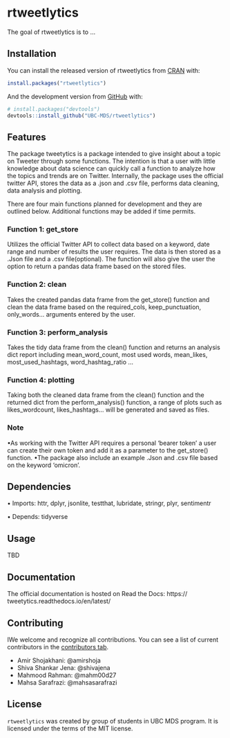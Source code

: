 
<!-- README.md is generated from README.Rmd. Please edit that file -->

# rtweetlytics

<!-- badges: start -->
<!-- badges: end -->

The goal of rtweetlytics is to …

## Installation

You can install the released version of rtweetlytics from
[CRAN](https://CRAN.R-project.org) with:

``` r
install.packages("rtweetlytics")
```

And the development version from [GitHub](https://github.com/) with:

``` r
# install.packages("devtools")
devtools::install_github("UBC-MDS/rtweetlytics")
```

## Features

The package tweetytics is a package intended to give insight about a topic on Tweeter through some functions. The intention is that a user with little knowledge about data science can quickly call a function to analyze how the topics and trends are on Twitter. Internally, the package uses the official twitter API, stores the data as a .json and .csv file, performs data cleaning, data analysis and plotting.

There are four main functions planned for development and they are outlined below.  Additional functions may be added if time permits.

### Function 1: get_store

Utilizes the official Twitter API to collect data based on a keyword, date range and number of results the user requires. The data is then stored as a .Json file and a .csv file(optional). The function will also give the user the option to return a pandas data frame based on the stored files.

### Function 2: clean

Takes the created pandas data frame from the get_store() function and clean the data frame based on the required_cols, keep_punctuation, only_words… arguments entered by the user.

### Function 3: perform_analysis

Takes the tidy data frame from the clean() function and returns an analysis dict report including mean_word_count, most used words, mean_likes, most_used_hashtags, word_hashtag_ratio …

### Function 4: plotting

Taking both the cleaned data frame from the clean() function and the returned dict from the perform_analysis() function, a range of plots such as likes_wordcount, likes_hashtags… will be generated and saved as files.

### Note

•As working with the Twitter API requires a personal ‘bearer token’ a user can create their own token and add it as a parameter to the get_store() function.
•The package also include an example .Json and .csv file  based on the keyword ‘omicron’.

## Dependencies


 • Imports: 
    httr,
    dplyr,
    jsonlite,
    testthat,
    lubridate,
    stringr,
    plyr,
    sentimentr
    
 • Depends: 
    tidyverse

## Usage
 TBD
 
## Documentation

The official documentation is hosted on Read the Docs: https:// tweetytics.readthedocs.io/en/latest/

## Contributing

IWe welcome and recognize all contributions. You can see a list of current contributors in the [contributors tab]( https://github.com/UBC-MDS/tweetlytics/blob/main/CONTRIBUTING.md).

* Amir Shojakhani: @amirshoja
* Shiva Shankar Jena: @shivajena
* Mahmood Rahman: @mahm00d27
* Mahsa Sarafrazi: @mahsasarafrazi

## License

`rtweetlytics` was created by group of students in UBC MDS program. It is licensed under the terms of the MIT license.
